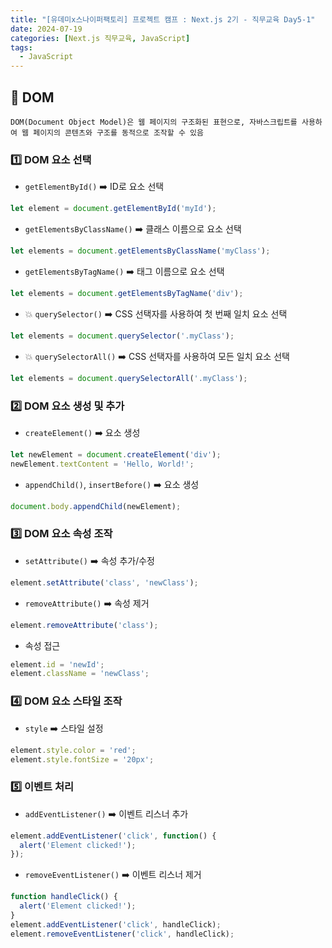 ```yaml
---
title: "[유데미x스나이퍼팩토리] 프로젝트 캠프 : Next.js 2기 - 직무교육 Day5-1"
date: 2024-07-19
categories: [Next.js 직무교육, JavaScript]
tags: 
  - JavaScript
---
```

## 🚀 DOM
<span>`DOM(Document Object Model)은 웹 페이지의 구조화된 표현으로, 자바스크립트를 사용하여 웹 페이지의 콘텐츠와 구조를 동적으로 조작할 수 있음`</span>

### 1️⃣ DOM 요소 선택
  - `getElementById()` ➡️ ID로 요소 선택
  ```javascript
  let element = document.getElementById('myId'); 
  ```

  - `getElementsByClassName()` ➡️ 클래스 이름으로 요소 선택
  ```javascript
  let elements = document.getElementsByClassName('myClass'); 
  ```

  - `getElementsByTagName()` ➡️ 태그 이름으로 요소 선택
  ```javascript
  let elements = document.getElementsByTagName('div'); 
  ```

  - 💥 `querySelector()` ➡️ CSS 선택자를 사용하여 첫 번째 일치 요소 선택
  ```javascript
  let elements = document.querySelector('.myClass'); 
  ```

  - 💥 `querySelectorAll()` ➡️ CSS 선택자를 사용하여 모든 일치 요소 선택
  ```javascript
  let elements = document.querySelectorAll('.myClass'); 
  ```

### 2️⃣ DOM 요소 생성 및 추가
  - `createElement()` ➡️ 요소 생성
  ```javascript
  let newElement = document.createElement('div');
  newElement.textContent = 'Hello, World!';
  ```

  - `appendChild()`, `insertBefore()` ➡️ 요소 생성
  ```javascript
  document.body.appendChild(newElement);
  ```

### 3️⃣ DOM 요소 속성 조작
  - `setAttribute()` ➡️ 속성 추가/수정
  ```javascript
  element.setAttribute('class', 'newClass');
  ```

  - `removeAttribute()` ➡️ 속성 제거
  ```javascript
  element.removeAttribute('class');
  ```

  - 속성 접근
  ```javascript
  element.id = 'newId';
  element.className = 'newClass';
  ```

### 4️⃣ DOM 요소 스타일 조작
  - `style` ➡️ 스타일 설정
  ```javascript
  element.style.color = 'red';
  element.style.fontSize = '20px';
  ```

### 5️⃣ 이벤트 처리
  - `addEventListener()` ➡️ 이벤트 리스너 추가
  ```javascript
  element.addEventListener('click', function() {
    alert('Element clicked!');
  });
  ```

  - `removeEventListener()` ➡️ 이벤트 리스너 제거
  ```javascript
  function handleClick() {
    alert('Element clicked!');
  }
  element.addEventListener('click', handleClick);
  element.removeEventListener('click', handleClick);
  ```